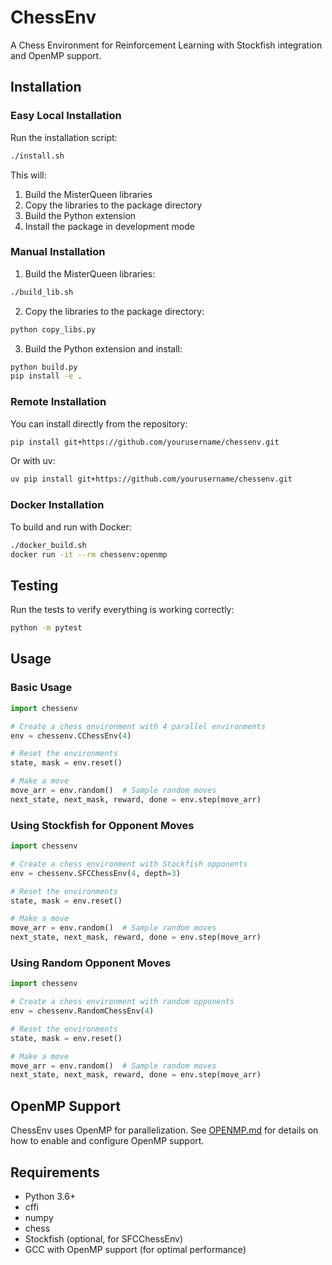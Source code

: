 # ChessEnv

A Chess Environment for Reinforcement Learning with Stockfish integration and OpenMP support.

## Installation

### Easy Local Installation

Run the installation script:

```bash
./install.sh
```

This will:
1. Build the MisterQueen libraries
2. Copy the libraries to the package directory
3. Build the Python extension
4. Install the package in development mode

### Manual Installation

1. Build the MisterQueen libraries:

```bash
./build_lib.sh
```

2. Copy the libraries to the package directory:

```bash
python copy_libs.py
```

3. Build the Python extension and install:

```bash
python build.py
pip install -e .
```

### Remote Installation

You can install directly from the repository:

```bash
pip install git+https://github.com/yourusername/chessenv.git
```

Or with uv:

```bash
uv pip install git+https://github.com/yourusername/chessenv.git
```

### Docker Installation

To build and run with Docker:

```bash
./docker_build.sh
docker run -it --rm chessenv:openmp
```

## Testing

Run the tests to verify everything is working correctly:

```bash
python -m pytest
```

## Usage

### Basic Usage

```python
import chessenv

# Create a chess environment with 4 parallel environments
env = chessenv.CChessEnv(4)

# Reset the environments
state, mask = env.reset()

# Make a move
move_arr = env.random()  # Sample random moves
next_state, next_mask, reward, done = env.step(move_arr)
```

### Using Stockfish for Opponent Moves

```python
import chessenv

# Create a chess environment with Stockfish opponents
env = chessenv.SFCChessEnv(4, depth=3)

# Reset the environments
state, mask = env.reset()

# Make a move
move_arr = env.random()  # Sample random moves
next_state, next_mask, reward, done = env.step(move_arr)
```

### Using Random Opponent Moves

```python
import chessenv

# Create a chess environment with random opponents
env = chessenv.RandomChessEnv(4)

# Reset the environments
state, mask = env.reset()

# Make a move
move_arr = env.random()  # Sample random moves
next_state, next_mask, reward, done = env.step(move_arr)
```

## OpenMP Support

ChessEnv uses OpenMP for parallelization. See [OPENMP.md](OPENMP.md) for details on how to enable and configure OpenMP support.

## Requirements

- Python 3.6+
- cffi
- numpy
- chess
- Stockfish (optional, for SFCChessEnv)
- GCC with OpenMP support (for optimal performance)
